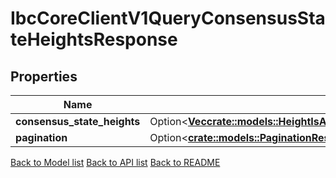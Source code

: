 # IbcCoreClientV1QueryConsensusStateHeightsResponse

## Properties

Name | Type | Description | Notes
------------ | ------------- | ------------- | -------------
**consensus_state_heights** | Option<[**Vec<crate::models::HeightIsAMonotonicallyIncreasingDataTypeThatCanBeComparedAgainstAnotherHeightForThePurposesOfUpdatingAndFreezingClients>**](Height_is_a_monotonically_increasing_data_type_that_can_be_compared_against_another_Height_for_the_purposes_of_updating_and_freezing_clients.md)> |  | [optional]
**pagination** | Option<[**crate::models::PaginationResponse**](pagination_response.md)> |  | [optional]

[Back to Model list](../README.md#documentation-for-models) [Back to API list](../README.md#documentation-for-api-endpoints) [Back to README](../README.md)


